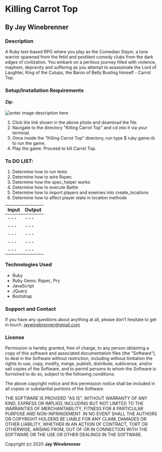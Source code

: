 # Killing Carrot Top

## By **Jay Winebrenner**

### Description

A Ruby text-based RPG where you play as the Comedian Slayer, a lone warrior spawned from the fetid and pestilent comedy clubs from the dark edges of civilization. You embark on a perilous journey filled with violence, mayhem, depravity and suffering  as you attempt to assassinate the Lord of Laughter, King of the Cutups, the Baron of Belly Busting himself - Carrot Top.

### Setup/Installation Requirements

#### Zip:

![enter image description here](https://i.imgur.com/KW12jKc.jpg "read")

 1. Click the link shown in the above photo and download the file.
 2. Navigate to the directory "Killing Carrot Top" and cd into it via your terminal.
 3. Once inside the "Killing Carrot Top" directory, run type
 $ ruby game.rb
   to run the game.
 4. Play the game. Proceed to kill Carrot Top.

### To DO LIST:
1. Determine how to run tests
2. Determine how to wire Rspec
3. Determine how the spec_helper works
4. Determine how to execute Battle
5. Determine how to import players and enemies into create_locations
6. Determine how to affect player state in location methods

|Input|Output|
|---|---|
|---|---|
|---|---|
|---|---|
|---|---|
|---|---|

### Technologies Used

 - Ruby
 - Ruby Gems: Rspec, Pry
 - JavaScript
 - JQuery
 - Bootstrap

### Support and Contact

If you have any questions about anything at all, please don't hesitate to get in touch. jaywinebrenner@gmail.com


### License

Permission is hereby granted, free of charge, to any person obtaining a copy of this software and associated documentation files (the "Software"), to deal in the Software without restriction, including without limitation the rights to use, copy, modify, merge, publish, distribute, sublicense, and/or sell copies of the Software, and to permit persons to whom the Software is furnished to do so, subject to the following conditions:

The above copyright notice and this permission notice shall be included in all copies or substantial portions of the Software.

THE SOFTWARE IS PROVIDED "AS IS", WITHOUT WARRANTY OF ANY KIND, EXPRESS OR IMPLIED, INCLUDING BUT NOT LIMITED TO THE WARRANTIES OF MERCHANTABILITY, FITNESS FOR A PARTICULAR PURPOSE AND NON-INFRINGEMENT. IN NO EVENT SHALL THE AUTHORS OR COPYRIGHT HOLDERS BE LIABLE FOR ANY CLAIM, DAMAGES OR OTHER LIABILITY, WHETHER IN AN ACTION OF CONTRACT, TORT OR OTHERWISE, ARISING FROM, OUT OF OR IN CONNECTION WITH THE SOFTWARE OR THE USE OR OTHER DEALINGS IN THE SOFTWARE.

Copyright (c) 2020 **Jay Winebrenner**
